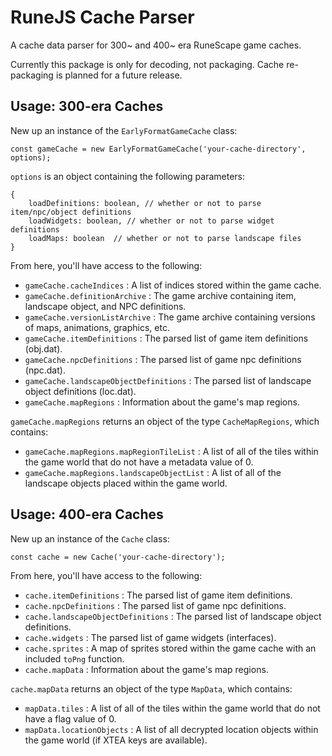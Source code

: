 # RuneJS Cache Parser

A cache data parser for 300~ and 400~ era RuneScape game caches.

Currently this package is only for decoding, not packaging. Cache re-packaging is planned for a future release.

## Usage: 300-era Caches

New up an instance of the `EarlyFormatGameCache` class:

`const gameCache = new EarlyFormatGameCache('your-cache-directory', options);`

`options` is an object containing the following parameters:
```
{ 
    loadDefinitions: boolean, // whether or not to parse item/npc/object definitions
    loadWidgets: boolean, // whether or not to parse widget definitions 
    loadMaps: boolean  // whether or not to parse landscape files
}
```

From here, you'll have access to the following:

- `gameCache.cacheIndices` : A list of indices stored within the game cache.
- `gameCache.definitionArchive` : The game archive containing item, landscape object, and NPC definitions.
- `gameCache.versionListArchive` : The game archive containing versions of maps, animations, graphics, etc.
- `gameCache.itemDefinitions` : The parsed list of game item definitions (obj.dat).
- `gameCache.npcDefinitions` : The parsed list of game npc definitions (npc.dat).
- `gameCache.landscapeObjectDefinitions` : The parsed list of landscape object definitions (loc.dat).
- `gameCache.mapRegions` : Information about the game's map regions.

`gameCache.mapRegions` returns an object of the type `CacheMapRegions`, which contains:

- `gameCache.mapRegions.mapRegionTileList` : A list of all of the tiles within the game world that do not have a metadata value of 0.
- `gameCache.mapRegions.landscapeObjectList` : A list of all of the landscape objects placed within the game world.

## Usage: 400-era Caches

New up an instance of the `Cache` class:

`const cache = new Cache('your-cache-directory');`

From here, you'll have access to the following:

- `cache.itemDefinitions` : The parsed list of game item definitions.
- `cache.npcDefinitions` : The parsed list of game npc definitions.
- `cache.landscapeObjectDefinitions` : The parsed list of landscape object definitions.
- `cache.widgets` : The parsed list of game widgets (interfaces).
- `cache.sprites` : A map of sprites stored within the game cache with an included `toPng` function.
- `cache.mapData` : Information about the game's map regions.

`cache.mapData` returns an object of the type `MapData`, which contains:

- `mapData.tiles` : A list of all of the tiles within the game world that do not have a flag value of 0.
- `mapData.locationObjects` : A list of all decrypted location objects within the game world (if XTEA keys are available).
